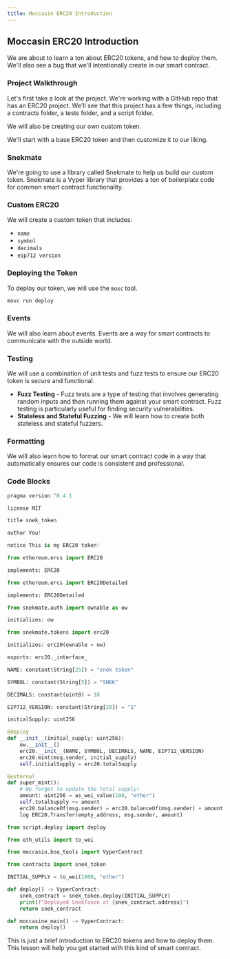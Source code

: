 ```yaml
---
title: Moccasin ERC20 Introduction
---
```


## Moccasin ERC20 Introduction

We are about to learn a ton about ERC20 tokens, and how to deploy them. We'll also see a bug that we'll intentionally create in our smart contract.

### Project Walkthrough

Let's first take a look at the project. We're working with a GitHub repo that has an ERC20 project. We'll see that this project has a few things, including a contracts folder, a tests folder, and a script folder.

We will also be creating our own custom token.

We'll start with a base ERC20 token and then customize it to our liking.

### Snekmate

We're going to use a library called Snekmate to help us build our custom token. Snekmate is a Vyper library that provides a ton of boilerplate code for common smart contract functionality.

### Custom ERC20

We will create a custom token that includes:

- `name`
- `symbol`
- `decimals`
- `eip712 version`

### Deploying the Token

To deploy our token, we will use the `moxc` tool.

```bash
moxc run deploy
```

### Events

We will also learn about events. Events are a way for smart contracts to communicate with the outside world.

### Testing

We will use a combination of unit tests and fuzz tests to ensure our ERC20 token is secure and functional.

- **Fuzz Testing** - Fuzz tests are a type of testing that involves generating random inputs and then running them against your smart contract. Fuzz testing is particularly useful for finding security vulnerabilities.
- **Stateless and Stateful Fuzzing** - We will learn how to create both stateless and stateful fuzzers.

### Formatting

We will also learn how to format our smart contract code in a way that automatically ensures our code is consistent and professional.

### Code Blocks

```python
pragma version ^0.4.1
```

```python
license MIT
```

```python
title snek_token
```

```python
author You!
```

```python
notice This is my ERC20 token!
```

```python
from ethereum.ercs import ERC20
```

```python
implements: ERC20
```

```python
from ethereum.ercs import ERC20Detailed
```

```python
implements: ERC20Detailed
```

```python
from snekmate.auth import ownable as ow
```

```python
initializes: ow
```

```python
from snekmate.tokens import erc20
```

```python
initializes: erc20(ownable = ow)
```

```python
exports: erc20._interface_
```

```python
NAME: constant(String[25]) = "snek token"
```

```python
SYMBOL: constant(String[5]) = "SNEK"
```

```python
DECIMALS: constant(uint8) = 18
```

```python
EIP712_VERSION: constant(String[20]) = "1"
```

```python
initialSupply: uint256
```

```python
@deploy
def __init__(initial_supply: uint256):
    ow.__init__()
    erc20.__init__(NAME, SYMBOL, DECIMALS, NAME, EIP712_VERSION)
    erc20.mint(msg.sender, initial_supply)
    self.initialSupply = erc20.totalSupply
```

```python
@external
def super_mint():
    # We forget to update the total supply!
    amount: uint256 = as_wei_value(100, "ether")
    self.totalSupply += amount
    erc20.balanceOf(msg.sender) = erc20.balanceOf(msg.sender) + amount
    log ERC20.Transfer(empty_address, msg.sender, amount)
```

```python
from script.deploy import deploy
```

```python
from eth_utils import to_wei
```

```python
from moccasin.boa_tools import VyperContract
```

```python
from contracts import snek_token
```

```python
INITIAL_SUPPLY = to_wei(1000, "ether")
```

```python
def deploy() -> VyperContract:
    snek_contract = snek_token.deploy(INITIAL_SUPPLY)
    print(f"Deployed SnekToken at {snek_contract.address}")
    return snek_contract
```

```python
def moccasine_main() -> VyperContract:
    return deploy()
```

This is just a brief introduction to ERC20 tokens and how to deploy them. This lesson will help you get started with this kind of smart contract.
